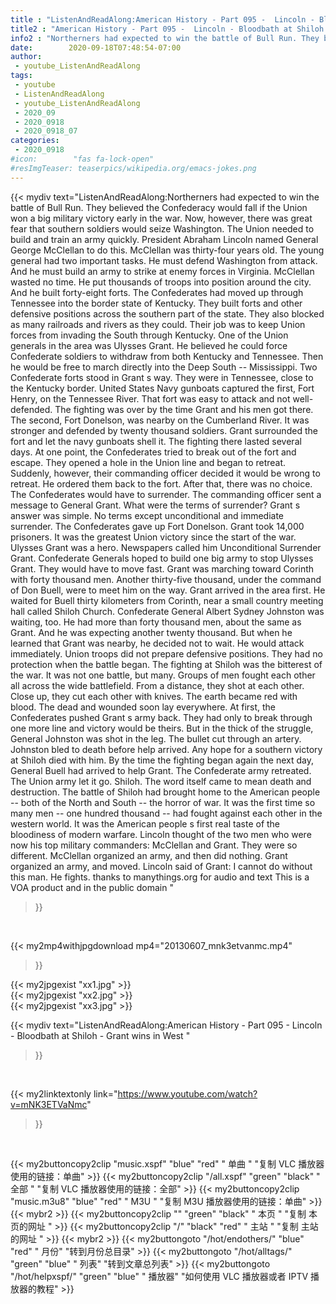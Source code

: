 ```yaml
---
title : "ListenAndReadAlong:American History - Part 095 -  Lincoln - Bloodbath at Shiloh - Grant wins in West "
title2 : "American History - Part 095 -  Lincoln - Bloodbath at Shiloh - Grant wins in West "
info2 : "Northerners had expected to win the battle of Bull Run. They believed the Confederacy would fall if the Union won a big military victory early in the war. Now, however, there was great fear that southern soldiers would seize Washington. The Union needed to build and train an army quickly.  President Abraham Lincoln named General George McClellan to do this. McClellan was thirty-four years old.  The young general had two important tasks. He must defend Washington from attack. And he must build an army to strike at enemy forces in Virginia. McClellan wasted no time. He put thousands of troops into position around the city. And he built forty-eight forts.  The Confederates had moved up through Tennessee into the border state of Kentucky. They built forts and other defensive positions across the southern part of the state. They also blocked as many railroads and rivers as they could.  Their job was to keep Union forces from invading the South through Kentucky. One of the Union generals in the area was Ulysses Grant.  He believed he could force Confederate soldiers to withdraw from both Kentucky and Tennessee. Then he would be free to march directly into the Deep South -- Mississippi.  Two Confederate forts stood in Grant s way. They were in Tennessee, close to the Kentucky border.  United States Navy gunboats captured the first, Fort Henry, on the Tennessee River. That fort was easy to attack and not well-defended. The fighting was over by the time Grant and his men got there.  The second, Fort Donelson, was nearby on the Cumberland River. It was stronger and defended by twenty thousand soldiers. Grant surrounded the fort and let the navy gunboats shell it. The fighting there lasted several days.  At one point, the Confederates tried to break out of the fort and escape. They opened a hole in the Union line and began to retreat. Suddenly, however, their commanding officer decided it would be wrong to retreat. He ordered them back to the fort.  After that, there was no choice. The Confederates would have to surrender.  The commanding officer sent a message to General Grant.  What were the terms of surrender?  Grant s answer was simple.  No terms except unconditional and immediate surrender.   The Confederates gave up Fort Donelson. Grant took 14,000 prisoners.  It was the greatest Union victory since the start of the war. Ulysses Grant was a hero. Newspapers called him  Unconditional Surrender  Grant.   Confederate Generals hoped to build one big army to stop Ulysses Grant. They would have to move fast. Grant was marching toward Corinth with forty thousand men. Another thirty-five thousand, under the command of Don Buell, were to meet him on the way.  Grant arrived in the area first. He waited for Buell thirty kilometers from Corinth, near a small country meeting hall called Shiloh Church.  Confederate General Albert Sydney Johnston was waiting, too. He had more than forty thousand men, about the same as Grant. And he was expecting another twenty thousand. But when he learned that Grant was nearby, he decided not to wait. He would attack immediately.   Union troops did not prepare defensive positions. They had no protection when the battle began.  The fighting at Shiloh was the bitterest of the war. It was not one battle, but many. Groups of men fought each other all across the wide battlefield. From a distance, they shot at each other. Close up, they cut each other with knives. The earth became red with blood. The dead and wounded soon lay everywhere.  At first, the Confederates pushed Grant s army back. They had only to break through one more line and victory would be theirs. But in the thick of the struggle, General Johnston was shot in the leg. The bullet cut through an artery. Johnston bled to death before help arrived. Any hope for a southern victory at Shiloh died with him.  By the time the fighting began again the next day, General Buell had arrived to help Grant. The Confederate army retreated. The Union army let it go.  Shiloh. The word itself came to mean death and destruction.  The battle of Shiloh had brought home to the American people -- both of the North and South -- the horror of war. It was the first time so many men -- one hundred thousand -- had fought against each other in the western world. It was the American people s first real taste of the bloodiness of modern warfare.   Lincoln thought of the two men who were now his top military commanders: McClellan and Grant. They were so different. McClellan organized an army, and then did nothing. Grant organized an army, and moved.  Lincoln said of Grant:  I cannot do without this man. He fights.   thanks to manythings.org for audio and text This is a VOA product and in the public domain "
date:        2020-09-18T07:48:54-07:00
author:
 - youtube_ListenAndReadAlong
tags:
 - youtube
 - ListenAndReadAlong
 - youtube_ListenAndReadAlong
 - 2020_09
 - 2020_0918
 - 2020_0918_07
categories:
 - 2020_0918
#icon:        "fas fa-lock-open"
#resImgTeaser: teaserpics/wikipedia.org/emacs-jokes.png
---
```


{{< mydiv text="ListenAndReadAlong:Northerners had expected to win the battle of Bull Run. They believed the Confederacy would fall if the Union won a big military victory early in the war. Now, however, there was great fear that southern soldiers would seize Washington. The Union needed to build and train an army quickly.  President Abraham Lincoln named General George McClellan to do this. McClellan was thirty-four years old.  The young general had two important tasks. He must defend Washington from attack. And he must build an army to strike at enemy forces in Virginia. McClellan wasted no time. He put thousands of troops into position around the city. And he built forty-eight forts.  The Confederates had moved up through Tennessee into the border state of Kentucky. They built forts and other defensive positions across the southern part of the state. They also blocked as many railroads and rivers as they could.  Their job was to keep Union forces from invading the South through Kentucky. One of the Union generals in the area was Ulysses Grant.  He believed he could force Confederate soldiers to withdraw from both Kentucky and Tennessee. Then he would be free to march directly into the Deep South -- Mississippi.  Two Confederate forts stood in Grant s way. They were in Tennessee, close to the Kentucky border.  United States Navy gunboats captured the first, Fort Henry, on the Tennessee River. That fort was easy to attack and not well-defended. The fighting was over by the time Grant and his men got there.  The second, Fort Donelson, was nearby on the Cumberland River. It was stronger and defended by twenty thousand soldiers. Grant surrounded the fort and let the navy gunboats shell it. The fighting there lasted several days.  At one point, the Confederates tried to break out of the fort and escape. They opened a hole in the Union line and began to retreat. Suddenly, however, their commanding officer decided it would be wrong to retreat. He ordered them back to the fort.  After that, there was no choice. The Confederates would have to surrender.  The commanding officer sent a message to General Grant.  What were the terms of surrender?  Grant s answer was simple.  No terms except unconditional and immediate surrender.   The Confederates gave up Fort Donelson. Grant took 14,000 prisoners.  It was the greatest Union victory since the start of the war. Ulysses Grant was a hero. Newspapers called him  Unconditional Surrender  Grant.   Confederate Generals hoped to build one big army to stop Ulysses Grant. They would have to move fast. Grant was marching toward Corinth with forty thousand men. Another thirty-five thousand, under the command of Don Buell, were to meet him on the way.  Grant arrived in the area first. He waited for Buell thirty kilometers from Corinth, near a small country meeting hall called Shiloh Church.  Confederate General Albert Sydney Johnston was waiting, too. He had more than forty thousand men, about the same as Grant. And he was expecting another twenty thousand. But when he learned that Grant was nearby, he decided not to wait. He would attack immediately.   Union troops did not prepare defensive positions. They had no protection when the battle began.  The fighting at Shiloh was the bitterest of the war. It was not one battle, but many. Groups of men fought each other all across the wide battlefield. From a distance, they shot at each other. Close up, they cut each other with knives. The earth became red with blood. The dead and wounded soon lay everywhere.  At first, the Confederates pushed Grant s army back. They had only to break through one more line and victory would be theirs. But in the thick of the struggle, General Johnston was shot in the leg. The bullet cut through an artery. Johnston bled to death before help arrived. Any hope for a southern victory at Shiloh died with him.  By the time the fighting began again the next day, General Buell had arrived to help Grant. The Confederate army retreated. The Union army let it go.  Shiloh. The word itself came to mean death and destruction.  The battle of Shiloh had brought home to the American people -- both of the North and South -- the horror of war. It was the first time so many men -- one hundred thousand -- had fought against each other in the western world. It was the American people s first real taste of the bloodiness of modern warfare.   Lincoln thought of the two men who were now his top military commanders: McClellan and Grant. They were so different. McClellan organized an army, and then did nothing. Grant organized an army, and moved.  Lincoln said of Grant:  I cannot do without this man. He fights.   thanks to manythings.org for audio and text This is a VOA product and in the public domain "
>}}
<br>


{{< my2mp4withjpgdownload mp4="20130607_mnk3etvanmc.mp4"
>}}

{{< my2jpgexist "xx1.jpg" >}}<br>
{{< my2jpgexist "xx2.jpg" >}}<br>
{{< my2jpgexist "xx3.jpg" >}}<br>



{{< mydiv text="ListenAndReadAlong:American History - Part 095 -  Lincoln - Bloodbath at Shiloh - Grant wins in West "
>}}
<br>

{{< my2linktextonly link="https://www.youtube.com/watch?v=mNK3ETVaNmc"
>}}


<br>

{{< my2buttoncopy2clip "music.xspf"        "blue"   "red"    " 单曲 "  "复制 VLC 播放器使用的链接：单曲" >}} {{< my2buttoncopy2clip "/all.xspf"         "green"  "black"  " 全部 "  "复制 VLC 播放器使用的链接：全部" >}} {{< my2buttoncopy2clip "music.m3u8"        "blue"   "red"    " M3U  "    "复制 M3U 播放器使用的链接：单曲" >}} {{< mybr2 >}} {{< my2buttoncopy2clip ""                  "green"  "black"  " 本页 "    "复制 本页的网址 " >}} {{< my2buttoncopy2clip "/"                 "black"  "red"    " 主站 "    "复制 主站的网址 " >}} {{< mybr2 >}} {{< my2buttongoto      "/hot/endothers/"   "blue"   "red"    " 月份"   "转到月份总目录" >}} {{< my2buttongoto      "/hot/alltags/"     "green"  "blue"   " 列表"   "转到文章总列表" >}} {{< my2buttongoto      "/hot/helpxspf/"    "green"  "blue"   " 播放器" "如何使用 VLC 播放器或者 IPTV 播放器的教程" >}} 
